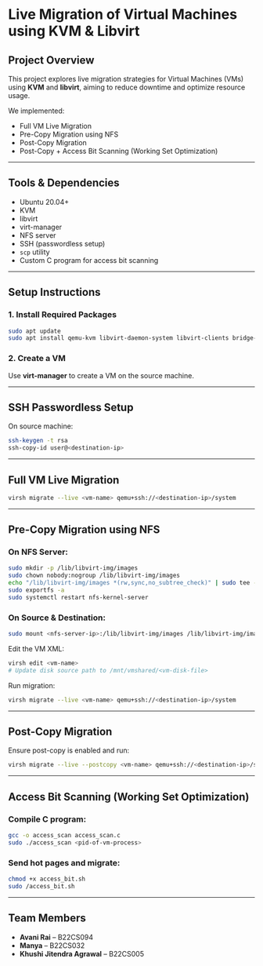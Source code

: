 # Live Migration of Virtual Machines using KVM & Libvirt

## Project Overview

This project explores live migration strategies for Virtual Machines (VMs) using **KVM** and **libvirt**, aiming to reduce downtime and optimize resource usage.

We implemented:
- Full VM Live Migration
- Pre-Copy Migration using NFS
- Post-Copy Migration
- Post-Copy + Access Bit Scanning (Working Set Optimization)

---

## Tools & Dependencies

- Ubuntu 20.04+
- KVM
- libvirt
- virt-manager
- NFS server
- SSH (passwordless setup)
- `scp` utility
- Custom C program for access bit scanning

---

## Setup Instructions

### 1. Install Required Packages
```bash
sudo apt update
sudo apt install qemu-kvm libvirt-daemon-system libvirt-clients bridge-utils virt-manager nfs-kernel-server nfs-common
```

### 2. Create a VM
Use **virt-manager** to create a VM on the source machine.

---

## SSH Passwordless Setup

On source machine:
```bash
ssh-keygen -t rsa
ssh-copy-id user@<destination-ip>
```

---

## Full VM Live Migration
```bash
virsh migrate --live <vm-name> qemu+ssh://<destination-ip>/system
```
---

## Pre-Copy Migration using NFS

### On NFS Server:
```bash
sudo mkdir -p /lib/libvirt-img/images
sudo chown nobody:nogroup /lib/libvirt-img/images
echo "/lib/libvirt-img/images *(rw,sync,no_subtree_check)" | sudo tee -a /etc/exports
sudo exportfs -a
sudo systemctl restart nfs-kernel-server
```

### On Source & Destination:
```bash
sudo mount <nfs-server-ip>:/lib/libvirt-img/images /lib/libvirt-img/images
```

Edit the VM XML:
```bash
virsh edit <vm-name>
# Update disk source path to /mnt/vmshared/<vm-disk-file>
```

Run migration:
```bash
virsh migrate --live <vm-name> qemu+ssh://<destination-ip>/system
```

---

## Post-Copy Migration

Ensure post-copy is enabled and run:
```bash
virsh migrate --live --postcopy <vm-name> qemu+ssh://<destination-ip>/system
```

---

## Access Bit Scanning (Working Set Optimization)

### Compile C program:
```bash
gcc -o access_scan access_scan.c
sudo ./access_scan <pid-of-vm-process>
```

### Send hot pages and migrate:
```bash
chmod +x access_bit.sh
sudo /access_bit.sh
```

---

## Team Members

- **Avani Rai** – B22CS094  
- **Manya** – B22CS032  
- **Khushi Jitendra Agrawal** – B22CS005  
